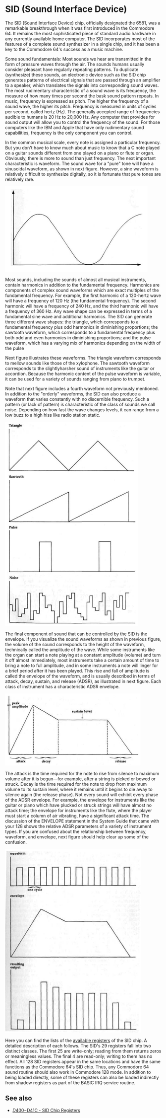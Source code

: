 # SID (Sound Interface Device)

The SID (Sound Interface Device) chip, officially designated
the 6581, was a remarkable breakthrough when it was first
introduced in the Commodore 64. It remains the most sophisticated
piece of standard audio hardware in any currently
available home computer. The SID incorporates most of the
features of a complete sound synthesizer in a single chip, and
it has been a key to the Commodore 64's success as a music
machine.

Some sound fundamentals: Most sounds we hear are
transmitted in the form of pressure waves through the air. The
sounds humans usually consider pleasant have regularly repeating
patterns. To duplicate (synthesize) these sounds, an
electronic device such as the SID chip generates patterns of
electrical signals that are passed through an amplifier to a
speaker, which translates the signals into corresponding sound
waves. The most rudimentary characteristic of a sound wave is
its frequency, the measure of how many times per second the
bask sound pattern repeats. In music, frequency is expressed
as pitch. The higher the frequency of a sound wave, the
higher its pitch. Frequency is measured in units of cycles per
second, called hertz (Hz). The generally accepted range of frequencies
audible to humans is 20 Hz to 20,000 Hz. Any computer that provides
for sound output will allow you to control
the frequency of the sound. For those computers like the IBM
and Apple that have only rudimentary sound capabilities, frequency
is the only component you can control.

In the common musical scale, every note is assigned a
particular frequency. But you don't have to
know much about music to know that a C note played on a
guitar sounds different from one played on a piano or flute or
organ. Obviously, there is more to sound than just frequency.
The next important characteristic is waveform. The sound
wave for a "pure" tone will have a sinusoidal waveform, as
shown in next figure. However, a sine waveform is relatively
difficult to synthesize digitally, so it is fortunate that pure
tones are relatively rare.

![Sinusoidal Waveform](resources/008-07-f-sinosoidal-waveform.png)

Most sounds, including the sounds of almost all musical
instruments, contain harmonics in addition to the fundamental
frequency. Harmonics are components of complex sound
waveforms which are exact multiples of the fundamental frequency.
For example, the first harmonic of a 120-hertz wave
will have a frequency of 120 Hz (the fundamental frequency).
The second harmonic will have a frequency of 240 Hz, and
the third harmonic will have a frequency of 360 Hz. Any
wave shape can be expressed in terms of a fundamental sine
wave and additional harmonics. The SID can generate three
different wave shapes: the triangle, which corresponds to a
fundamental frequency plus odd harmonics in diminishing
proportions; the sawtooth waveform, which corresponds to a
fundamental frequency plus both odd and even harmonics in
diminishing proportions; and the pulse waveform, which has a
varying mix of harmonics depending on the width of the pulse

Next figure illustrates these waveforms. The triangle waveform
corresponds to mellow sounds like those of the xylophone. The
sawtooth waveform corresponds to the slightlyharsher sound of
instruments like the guitar or accordion. Because the harmonic
content of the pulse waveform is variable, it can be used for
a variety of sounds ranging from piano to trumpet.

Note that next figure includes a fourth waveform not previously
mentioned. In addition to the "orderly" waveforms, the SID can
also produce a waveform that varies constantly with no discernible
frequency. Such a pattern (or lack of pattern) is characteristic
of the class of sounds we call noise. Depending on how fast the
wave changes levels, it can range from a low buzz to a high hiss like
radio station static.

![Sid waveforms](resources/008-08-f-sid-waveforms.png)

The final component of sound that can be controlled by the SID
is the envelope. If you visualize the sound waveforms as shown
in previous figure, the volume of the sound corresponds to the
height of the waveform, technically called the amplitude of the
wave. While some instruments like the organ can start a note
playing at a constant amplitude (volume) and turn it off almost
immediately, most instruments take a certain amount of time to
bring a note to full amplitude, and in some instruments a note
will linger for a brief period after it has been played. This
rise and fall of amplitude is called the envelope of the waveform,
and is usually described in terms of attack, decay, sustain, and
release (ADSR), as illustrated in next figure. Each class of
instrument has a characteristic ADSR envelope.

![ADSR Envelope](resources/008-09-f-adsr-envelope.png)

The attack is the time required for the note to rise from silence
to maximum volume after it is begun—for example, after a string
is picked or bowed or struck. Decay is the time required for the
note to drop from maximum volume to its sustain level, where it
remains until it begins to die away to silence again (the release
phase). Not every sound will exhibit every phase of the ADSR envelope.
For example, the envelope for instruments like the guitar or piano
which have plucked or struck strings will have almost no attack time;
the envelope for instruments like the flute, where the player must
start a column of air vibrating, have a significant attack time.
The discussion of the ENVELOPE statement in the System Guide that
came with your 128 shows the relative ADSR parameters of a
variety of instrument types. If you are confused about the relationship
between frequency, waveform, and envelope, next figure
should help clear up some of the confusion.

![Frequency, Waveform, and Envelope](resources/008-10-f-frequency-waveform-and-envelope.png)

Here you can find the lists of the [available registers](D400)
of the SID chip. A detailed description of each follows.
The SID's 29 registers fall into two distinct classes.
The first 25 are write-only; reading from them returns zeros or
meaningless values. The final 4 are read-only; writing to
them has no effect. All 128 SID registers
appear in the same locations and have the same functions as
the Commodore 64's SID chip. Thus, any Commodore 64
sound routine should also work in Commodore 128 mode. In
addition to being loaded directly, some of these registers can
also be loaded indirectly from shadow registers as part of the
BASIC IRQ service routine.

## See also

* [$D400-$D41C - SID Chip Registers](D400)
